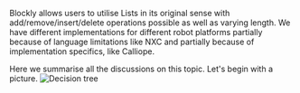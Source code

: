 Blockly allows users to utilise Lists in its original sense with add/remove/insert/delete operations possible as well as varying length. We have different implementations for different robot platforms partially because of language limitations like NXC and partially because of implementation specifics, like Calliope.

Here we summarise all the discussions on this topic. Let's begin with a picture.
![Decision tree](https://files.gitter.im/open-roberta-lab/Development/hsOi/lists-vs-arrays.png)